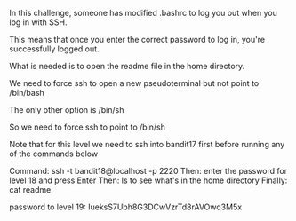 In this challenge, someone has modified .bashrc to log you out when you log in with SSH.

This means that  once you enter the correct password to log in, you're successfully logged out.

What is needed is to open the readme file in the home directory.

We need to force ssh to open a new pseudoterminal but not point to /bin/bash

The only other option is /bin/sh

So we need to force ssh to point to /bin/sh

Note that for this level we need to ssh into bandit17 first before running any of the commands below




Command: ssh -t bandit18@localhost -p 2220
Then:    enter the password for level 18 and press Enter
Then:    ls to see what's in the home directory
Finally: cat readme




password to level 19: IueksS7Ubh8G3DCwVzrTd8rAVOwq3M5x


